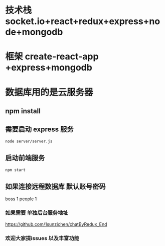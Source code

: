 # 技术栈 socket.io+react+redux+express+node+mongodb
# 框架  create-react-app +express+mongodb
# 数据库用的是云服务器

## npm install
## 需要启动 express 服务

`node server/server.js `

## 启动前端服务

`npm start`

##  如果连接远程数据库 默认账号密码
boss 1
people 1
### 如果需要 单独后台服务地址
https://github.com/1sunzichen/chatByRedux_End

### 欢迎大家提issues  以及丰富功能
